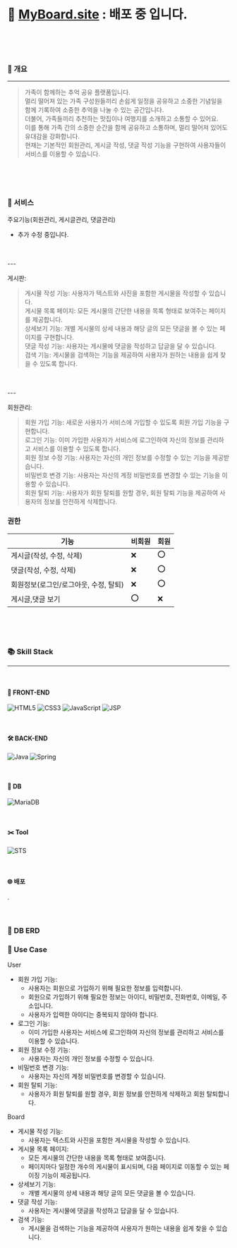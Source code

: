 # 🎯 [MyBoard.site](http://MyBoard.site/) : 배포 중 입니다.

<br>
<br>
<br>

### 🌈 개요

---

> 가족이 함께하는 추억 공유 플랫폼입니다.<br>
> 멀리 떨어져 있는 가족 구성원들끼리 손쉽게 일정을 공유하고 소중한 기념일을 함께 기록하여 소중한 추억을 나눌 수 있는 공간입니다.<br>
> 더불어, 가족들끼리 추천하는 맛집이나 여행지를 소개하고 소통할 수 있어요.<br>
> 이를 통해 가족 간의 소중한 순간을 함께 공유하고 소통하며, 멀리 떨어져 있어도 유대감을 강화합니다.<br>
> 현재는 기본적인 회원관리, 게시글 작성, 댓글 작성 기능을 구현하여 사용자들이 서비스를 이용할 수 있습니다.<br>
<br>
<br>
<br>

### 🚀 서비스

주요기능(회원관리, 게시글관리, 댓글관리)<br>
+ 추가 수정 중입니다.
<br>
<br>
---

게시판:
> 게시물 작성 기능: 사용자가 텍스트와 사진을 포함한 게시물을 작성할 수 있습니다.<br>
> 게시물 목록 페이지: 모든 게시물의 간단한 내용을 목록 형태로 보여주는 페이지를 제공합니다.<br>
> 상세보기 기능: 개별 게시물의 상세 내용과 해당 글의 모든 댓글을 볼 수 있는 페이지를 구현합니다.<br>
> 댓글 작성 기능: 사용자는 게시물에 댓글을 작성하고 답글을 달 수 있습니다.<br>
> 검색 기능: 게시물을 검색하는 기능을 제공하여 사용자가 원하는 내용을 쉽게 찾을 수 있도록 합니다.<br>

<br>
<br>
---

회원관리:
> 회원 가입 기능: 새로운 사용자가 서비스에 가입할 수 있도록 회원 가입 기능을 구현합니다.<br>
> 로그인 기능: 이미 가입한 사용자가 서비스에 로그인하여 자신의 정보를 관리하고 서비스를 이용할 수 있도록 합니다.<br>
> 회원 정보 수정 기능: 사용자는 자신의 개인 정보를 수정할 수 있는 기능을 제공받습니다.<br>
> 비밀번호 변경 기능: 사용자는 자신의 계정 비밀번호를 변경할 수 있는 기능을 이용할 수 있습니다.<br>
> 회원 탈퇴 기능: 사용자가 회원 탈퇴를 원할 경우, 회원 탈퇴 기능을 제공하여 사용자의 정보를 안전하게 삭제합니다.<br>

### 권한<br>

| 기능       | 비회원 | 회원  |
|----------|-----|-----|
| 게시글(작성, 수정, 삭제) | ❌️  | ⭕️  |
| 댓글(작성, 수정, 삭제)  | ❌   | ⭕️  |
| 회원정보(로그인/로그아웃, 수정, 탈퇴)     | ❌   | ⭕️  |
| 게시글,댓글 보기  | ⭕️   | ❌  |

<br>
<br>
<br>


### 📚 Skill Stack

---

<br>

#### 📜 FRONT-END

![HTML5](https://img.shields.io/badge/html5-%23E34F26.svg?style=for-the-badge&logo=html5&logoColor=white)
![CSS3](https://img.shields.io/badge/css3-%231572B6.svg?style=for-the-badge&logo=css3&logoColor=white)
![JavaScript](https://img.shields.io/badge/javascript-%23323330.svg?style=for-the-badge&logo=javascript&logoColor=%23F7DF1E)
![JSP](https://img.shields.io/badge/jsp-%2300A8D9.svg?style=for-the-badge&logo=jsp&logoColor=white)

<br>

#### 🛠️ BACK-END

![Java](https://img.shields.io/badge/java-%23ED8B00.svg?style=for-the-badge&logo=openjdk&logoColor=white)
![Spring](https://img.shields.io/badge/spring-%236DB33F.svg?style=for-the-badge&logo=spring&logoColor=white)

<br>

#### 📀 DB

![MariaDB](https://img.shields.io/badge/MariaDB-003545?style=for-the-badge&logo=mariadb&logoColor=white)

<br>

#### ✂️ Tool

![STS](https://img.shields.io/badge/STS-6DB33F.svg?style=for-the-badge&logo=Spring&logoColor=white)

<br>

#### 🌐 배포 

.
<br>
<br>
<br>



### 🧲 DB ERD



### 🧲 Use Case
User
- 회원 가입 기능:
  - 사용자는 회원으로 가입하기 위해 필요한 정보를 입력합니다.
  - 회원으로 가입하기 위해 필요한 정보는 아이디, 비밀번호, 전화번호, 이메일, 주소입니다.
  - 사용자가 입력한 아이디는 중복되지 않아야 합니다.
- 로그인 기능:
  - 이미 가입한 사용자는 서비스에 로그인하여 자신의 정보를 관리하고 서비스를 이용할 수 있습니다.
- 회원 정보 수정 기능:
  - 사용자는 자신의 개인 정보를 수정할 수 있습니다.
- 비밀번호 변경 기능:
  - 사용자는 자신의 계정 비밀번호를 변경할 수 있습니다.
- 회원 탈퇴 기능:
  - 사용자가 회원 탈퇴를 원할 경우, 회원 정보를 안전하게 삭제하고 회원 탈퇴합니다.

Board
- 게시물 작성 기능:
  - 사용자는 텍스트와 사진을 포함한 게시물을 작성할 수 있습니다.
- 게시물 목록 페이지:
  - 모든 게시물의 간단한 내용을 목록 형태로 보여줍니다.
  - 페이지마다 일정한 개수의 게시물이 표시되며, 다음 페이지로 이동할 수 있는 페이징 기능이 제공됩니다.
- 상세보기 기능:
  - 개별 게시물의 상세 내용과 해당 글의 모든 댓글을 볼 수 있습니다.
- 댓글 작성 기능:
  - 사용자는 게시물에 댓글을 작성하고 답글을 달 수 있습니다.
- 검색 기능:
  - 게시물을 검색하는 기능을 제공하여 사용자가 원하는 내용을 쉽게 찾을 수 있습니다.


<br>
<br>

<!-- 
### 🧲 프로젝트 중점사항
- 버전관리
- 문서화
- 공통되는 기능은 AOP로 분리


- 로그인 기능 추상화 
- 스프링의 @Transactional 이용하여 ㅇㅇ 과 ㅇㅇ 로직 구현
- github를 사용하여 CI/CD 환경 구축
- Docker를 이용하여 CD 구현
- Mysql Replication – AOP를 이용하여 Master/Slave로 데이터베이스 이중화
- Nginx의 Reversed-Proxy를 이용하여 로드밸런싱
-->
<!--
### 📆 개발 일정 요약본

---

```mermaid
gantt
    title 2023.05.30 - 2023.07.03
    dateFormat X
    axisFormat %s
    section 기획
        구상: -2, 3
    section 기능 구현
        Develop: 2, 24
    section 테스트
        Test & BugFix: 20, 29
    section 배포
        AWS: 27, 33
```

<br>
<br>
-->

